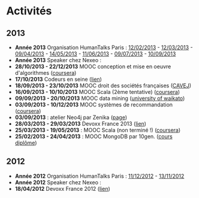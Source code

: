 # Activités

## 2013
- **Année 2013** Organisation HumanTalks Paris : 
[12/02/2013](http://humantalks.com/cities/paris/events/18) -
[12/03/2013](http://humantalks.com/cities/paris/events/26) -
[09/04/2013](http://humantalks.com/cities/paris/events/29) -
[14/05/2013](http://humantalks.com/cities/paris/events/36) -
[11/06/2013](http://humantalks.com/cities/paris/events/44) -
[09/07/2013](http://www.meetup.com/HumanTalks-Paris/events/126207802/) -
[10/09/2013](http://www.meetup.com/HumanTalks-Paris/events/137484932/)
- **Année 2013** Speaker chez Nexeo : 
- **28/10/2013 - 22/12/2013** MOOC conception et mise en oeuvre d'algorithmes ([coursera](https://www.coursera.org/course/algoprog))
- **17/10/2013** Codeurs en seine ([lien](http://www.codeursenseine.com/))
- **18/09/2013 - 23/10/2013** MOOC droit des sociétés françaises ([CAVEJ](http://www.e-cavej.org/5/73/le-cavej-mooc-sorbonne-droit.html))
- **16/09/2013 - 10/10/2013** MOOC Scala (2ème tentative) ([coursera](https://www.coursera.org/course/progfun))
- **09/09/2013 - 20/10/2013** MOOC data mining ([university of waikato](https://weka.waikato.ac.nz/dataminingwithweka/))
- **03/09/2013 - 10/12/2013** MOOC systèmes de recommandation ([coursera](https://www.coursera.org/course/recsys))
- **03/09/2013** : atelier Neo4j par Zenika ([page](http://info.neotechnology.com/0903-paris-register.html))
- **28/03/2013 - 29/03/2013** Devoxx France 2013 ([lien](http://www.devoxx.com/display/FR13/Home))
- **25/03/2013 - 19/05/2013** : MOOC Scala (non terminé !) ([coursera](https://www.coursera.org/course/progfun))
- **25/02/2013 - 24/04/2013** : MOOC MongoDB par 10gen. ([cours](https://education.10gen.com/courses/10gen/M101J/2013_Spring/about) [diplôme](https://s3.amazonaws.com/edu-cert.10gen.com/downloads/2b0645c934c44e848ade44490ae1c6bc/Certificate.pdf))

## 2012
- **Année 2012** Organisation HumanTalks Paris : 
[11/12/2012](http://humantalks.com/cities/paris/events/9) -
[13/11/2012](http://humantalks.com/cities/paris/events/7)
- **Année 2012** Speaker chez Nexeo : 
- **18/04/2012** Devoxx France 2012 ([lien](http://www.devoxx.com/display/FR12/Accueil))
